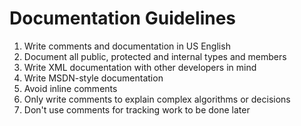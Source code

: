 # Documentation Guidelines
1. Write comments and documentation in US English
2. Document all public, protected and internal types and members
3. Write XML documentation with other developers in mind
4. Write MSDN-style documentation
5. Avoid inline comments
6. Only write comments to explain complex algorithms or decisions
7. Don't use comments for tracking work to be done later